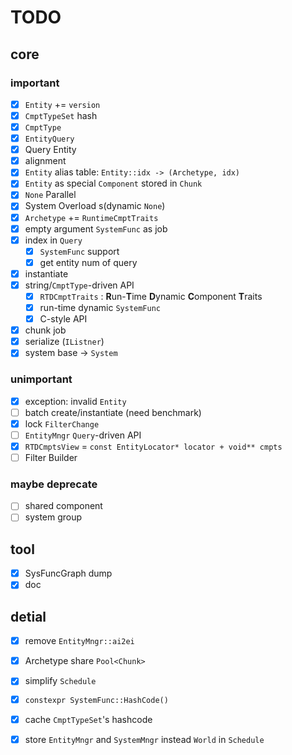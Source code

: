 # TODO

## core

### important

- [x] `Entity` += `version` 
- [x] `CmptTypeSet` hash
- [x] `CmptType` 
- [x] `EntityQuery` 
- [x] Query Entity
- [x] alignment
- [x] `Entity` alias table: `Entity::idx -> (Archetype, idx)` 
- [x] `Entity` as special `Component` stored in `Chunk` 
- [x] `None` Parallel
- [x] System Overload s(dynamic `None`)
- [x] `Archetype` += `RuntimeCmptTraits` 
- [x] empty argument `SystemFunc` as job
- [x] index in `Query` 
  - [x] `SystemFunc` support
  - [x] get entity num of query
- [x] instantiate
- [x] string/`CmptType`-driven API
  - [x] `RTDCmptTraits` : **R**un-**T**ime **D**ynamic **C**omponent **T**raits
  - [x] run-time dynamic `SystemFunc` 
  - [x] C-style API
- [x] chunk job
- [x] serialize (`IListner`)
- [x] system base -> `System` 

### unimportant

- [x] exception: invalid `Entity` 
- [ ] batch create/instantiate (need benchmark)
- [x] lock `FilterChange` 
- [ ] `EntityMngr` `Query`-driven API
- [x] `RTDCmptsView` = `const EntityLocator* locator + void** cmpts` 
- [ ] Filter Builder

### maybe deprecate

- [ ] shared component
- [ ] system group

## tool

- [x] SysFuncGraph dump
- [x] doc

## detial

- [x] remove `EntityMngr::ai2ei` 
- [x] Archetype share `Pool<Chunk>` 
- [x] simplify `Schedule` 
- [x] `constexpr SystemFunc::HashCode()` 
- [x] cache `CmptTypeSet`'s hashcode
- [x] store `EntityMngr` and `SystemMngr` instead `World` in `Schedule` 

